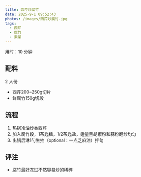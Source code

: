 ```yaml
---
title: 西芹炒腐竹
date: 2025-9-1 09:52:43
photos: /images/西芹炒腐竹.jpg
tags:
  - 西芹
  - 腐竹
  - 素菜
---
```


用时：10 分钟

## 配料

2 人份

- 西芹200~250g切片
- 鲜腐竹150g切段

<!--more-->

## 流程

1. 热锅冷油炒香西芹
2. 加入腐竹段，1茶匙糖，1/2茶匙盐，适量黑胡椒粉和蒜粉翻炒均匀
3. 出锅后淋1勺生抽（optional：一点芝麻油）拌匀

## 评注

- 腐竹最好冻过不然容易炒的稀碎